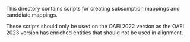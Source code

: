 
This directory contains scripts for creating subsumption mappings and canddiate mappings.

These scripts should only be used on the OAEI 2022 version as the OAEI 2023 version has enriched entities that should not be used in alignment.